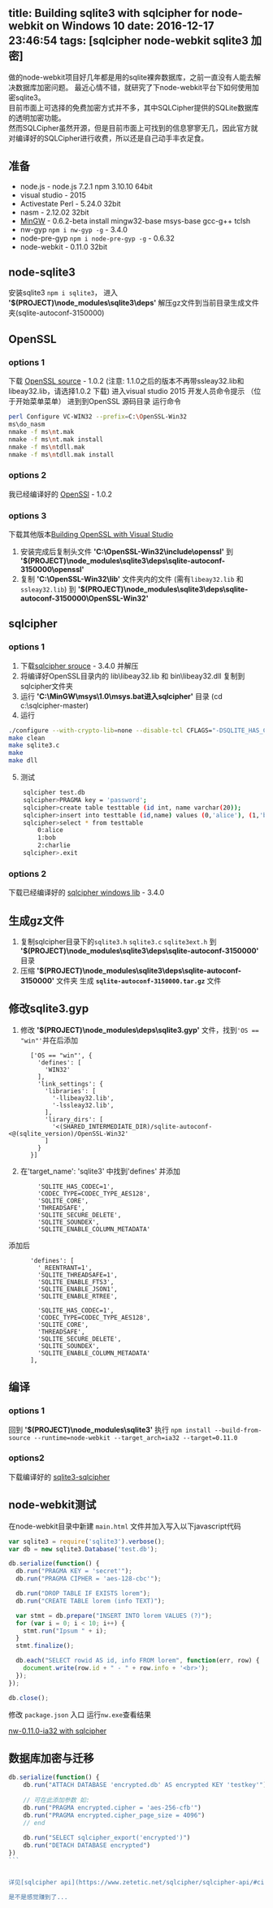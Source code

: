 title: Building sqlite3 with sqlcipher for node-webkit on Windows 10
date: 2016-12-17 23:46:54
tags: [sqlcipher node-webkit sqlite3 加密]
---

做的node-webkit项目好几年都是用的sqlite裸奔数据库，之前一直没有人能去解决数据库加密问题。
最近心情不错，就研究了下node-webkit平台下如何使用加密sqlite3。   
目前市面上可选择的免费加密方式并不多，其中SQLCipher提供的SQLite数据库的透明加密功能。   
然而SQLCipher虽然开源，但是目前市面上可找到的信息寥寥无几，因此官方就对编译好的SQLCipher进行收费，所以还是自己动手丰衣足食。

<!-- more -->

## 准备

* node.js - node.js 7.2.1 npm 3.10.10 64bit
* visual studio - 2015
* Activestate Perl - 5.24.0 32bit
* nasm - 2.12.02 32bit
* [MinGW](https://sourceforge.net/projects/mingw/files/Installer/) - 0.6.2-beta   install mingw32-base msys-base gcc-g++ tclsh
* nw-gyp `npm i nw-gyp -g` - 3.4.0
* node-pre-gyp `npm i node-pre-gyp -g` - 0.6.32
* node-webkit - 0.11.0 32bit

## node-sqlite3

安装sqlite3 `npm i sqlite3`， 进入 **'$(PROJECT)\node_modules\sqlite3\deps'** 解压gz文件到当前目录生成文件夹(sqlite-autoconf-3150000)

## OpenSSL

### options 1

下载 [OpenSSL source](https://github.com/openssl/openssl/tree/OpenSSL_1_0_2-stable) - 1.0.2 (注意: 1.1.0之后的版本不再带ssleay32.lib和libeay32.lib，请选择1.0.2 下载)
进入visual studio 2015 开发人员命令提示 （位于开始菜单菜单）
进到到OpenSSL 源码目录
运行命令
```bash
perl Configure VC-WIN32 --prefix=C:\OpenSSL-Win32
ms\do_nasm
nmake -f ms\nt.mak
nmake -f ms\nt.mak install
nmake -f ms\ntdll.mak
nmake -f ms\ntdll.mak install
```

### options 2

我已经编译好的 [OpenSSl](http://7lrzuu.com1.z0.glb.clouddn.com/OpenSSL-Win32.7z) - 1.0.2

### options 3

下载其他版本[Building OpenSSL with Visual Studio](http://p-nand-q.com/programming/windows/building_openssl_with_visual_studio_2013.html)  

1. 安装完成后复制头文件 **'C:\OpenSSL-Win32\include\openssl'** 到 **'$(PROJECT)\node_modules\sqlite3\deps\sqlite-autoconf-3150000\openssl'**
2. 复制 **'C:\OpenSSL-Win32\lib'** 文件夹内的文件 (需有`libeay32.lib` 和 `ssleay32.lib`) 到 **'$(PROJECT)\node_modules\sqlite3\deps\sqlite-autoconf-3150000\OpenSSL-Win32'**

## sqlcipher

### options 1

1. 下载[sqlcipher srouce](https://github.com/sqlcipher/sqlcipher) - 3.4.0 并解压
2. 将编译好OpenSSL目录内的 lib\libeay32.lib 和 bin\libeay32.dll 复制到sqlcipher文件夹
3. 运行 **'C:\MinGW\msys\1.0\msys.bat进入sqlcipher'** 目录 (cd c:\sqlcipher-master)
4. 运行
```bash
./configure --with-crypto-lib=none --disable-tcl CFLAGS="-DSQLITE_HAS_CODEC -DSQLCIPHER_CRYPTO_OPENSSL -I/c/OpenSSL-Win32/include /c/sqlcipher-master/libeay32.dll -L/c/sqlcipher-master/ -static-libgcc" LDFLAGS="-leay32"
make clean
make sqlite3.c
make
make dll
```

5. 测试
```bash
    sqlcipher test.db
    sqlcipher>PRAGMA key = 'password';
    sqlcipher>create table testtable (id int, name varchar(20));
    sqlcipher>insert into testtable (id,name) values (0,'alice'), (1,'bob'), (2,'charlie');
    sqlcipher>select * from testtable
        0:alice
        1:bob
        2:charlie
    sqlcipher>.exit
```

### options 2
下载已经编译好的 [sqlcipher windows lib](http://7lrzuu.com1.z0.glb.clouddn.com/sqlcipher-master.7z) - 3.4.0 

## 生成gz文件

1. 复制sqlcipher目录下的`sqlite3.h`  `sqlite3.c` `sqlite3ext.h` 到 **'$(PROJECT)\node_modules\sqlite3\deps\sqlite-autoconf-3150000'** 目录
2. 压缩 **'$(PROJECT)\node_modules\sqlite3\deps\sqlite-autoconf-3150000'** 文件夹 生成 **`sqlite-autoconf-3150000.tar.gz`** 文件

## 修改sqlite3.gyp

1. 修改 **'$(PROJECT)\node_modules\deps\sqlite3.gyp'** 文件，找到`'OS == "win"'`并在后添加
```
      ['OS == "win"', {
        'defines': [
          'WIN32'
        ],
        'link_settings': {
          'libraries': [
            '-llibeay32.lib',
            '-lssleay32.lib',
          ],
          'lirary_dirs': [
            '<(SHARED_INTERMEDIATE_DIR)/sqlite-autoconf-<@(sqlite_version)/OpenSSL-Win32'
          ]
        }
      }]
```
2. 在'target_name': 'sqlite3' 中找到'defines' 并添加
```
        'SQLITE_HAS_CODEC=1',
        'CODEC_TYPE=CODEC_TYPE_AES128',
        'SQLITE_CORE',
        'THREADSAFE',
        'SQLITE_SECURE_DELETE',
        'SQLITE_SOUNDEX',
        'SQLITE_ENABLE_COLUMN_METADATA'
```
添加后
```
      'defines': [
        '_REENTRANT=1',
        'SQLITE_THREADSAFE=1',
        'SQLITE_ENABLE_FTS3',
        'SQLITE_ENABLE_JSON1',
        'SQLITE_ENABLE_RTREE',

        'SQLITE_HAS_CODEC=1',
        'CODEC_TYPE=CODEC_TYPE_AES128',
        'SQLITE_CORE',
        'THREADSAFE',
        'SQLITE_SECURE_DELETE',
        'SQLITE_SOUNDEX',
        'SQLITE_ENABLE_COLUMN_METADATA'
      ],
```

##  编译

### options 1
回到 **'$(PROJECT)\node_modules\sqlite3'** 执行 `npm install --build-from-source --runtime=node-webkit --target_arch=ia32 --target=0.11.0`

### options2
下载编译好的 [sqlite3-sqlcipher](http://7lrzuu.com1.z0.glb.clouddn.com/sqlite3-sqlcipher.7z)

## node-webkit测试

在node-webkit目录中新建 `main.html` 文件并加入写入以下javascript代码
```js
var sqlite3 = require('sqlite3').verbose();
var db = new sqlite3.Database('test.db');

db.serialize(function() {
  db.run("PRAGMA KEY = 'secret'");
  db.run("PRAGMA CIPHER = 'aes-128-cbc'");

  db.run("DROP TABLE IF EXISTS lorem");
  db.run("CREATE TABLE lorem (info TEXT)");

  var stmt = db.prepare("INSERT INTO lorem VALUES (?)");
  for (var i = 0; i < 10; i++) {
    stmt.run("Ipsum " + i);
  }
  stmt.finalize();

  db.each("SELECT rowid AS id, info FROM lorem", function(err, row) {
    document.write(row.id + " - " + row.info + '<br>');
  });
});

db.close();
```

修改 `package.json` 入口 运行`nw.exe`查看结果

[nw-0.11.0-ia32 with sqlcipher](http://7lrzuu.com1.z0.glb.clouddn.com/nw-0.11.0-ia32%20with%20sqlcipher.7z)

## 数据库加密与迁移

````js
db.serialize(function() {
    db.run("ATTACH DATABASE 'encrypted.db' AS encrypted KEY 'testkey'")
        
    // 可在此添加参数 如:
    db.run("PRAGMA encrypted.cipher = 'aes-256-cfb'")
    db.run("PRAGMA encrypted.cipher_page_size = 4096")
    // end
    
    db.run("SELECT sqlcipher_export('encrypted')")    
    db.run("DETACH DATABASE encrypted")
})
```


详见[sqlcipher api](https://www.zetetic.net/sqlcipher/sqlcipher-api/#cipher)

是不是感觉赚到了...